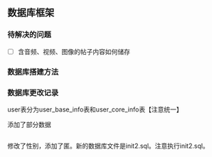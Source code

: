 ## 数据库框架

### 待解决的问题

- [ ] 含音频、视频、图像的帖子内容如何储存

### 数据库搭建方法



### 数据库更改记录


user表分为user_base_info表和user_core_info表【注意统一】

添加了部分数据

```sql
```
修改了性别，添加了匿。新的数据库文件是init2.sql。注意执行init2.sql。

